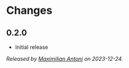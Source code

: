 # Changes

## 0.2.0

- Initial release

_Released by [Maximilian Antoni](https://github.com/mantoni) on 2023-12-24._
